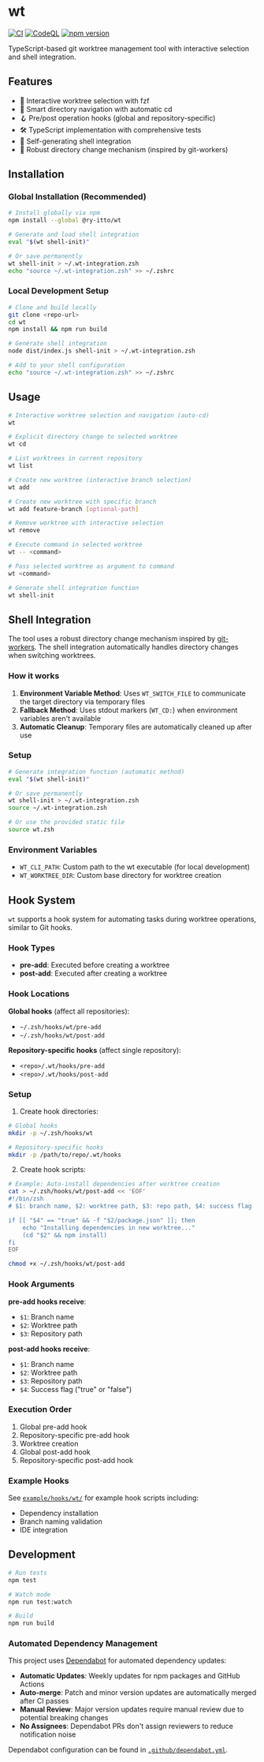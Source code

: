 # wt

[![CI](https://github.com/ry-itto/wt/actions/workflows/ci.yml/badge.svg)](https://github.com/ry-itto/wt/actions/workflows/ci.yml)
[![CodeQL](https://github.com/ry-itto/wt/actions/workflows/codeql.yml/badge.svg)](https://github.com/ry-itto/wt/actions/workflows/codeql.yml)
[![npm version](https://badge.fury.io/js/@ry-itto%2Fwt.svg)](https://badge.fury.io/js/@ry-itto%2Fwt)

TypeScript-based git worktree management tool with interactive selection and shell integration.

## Features

- 🚀 Interactive worktree selection with fzf
- 📁 Smart directory navigation with automatic cd
- 🪝 Pre/post operation hooks (global and repository-specific)
- 🛠 TypeScript implementation with comprehensive tests
- 🐚 Self-generating shell integration
- 🔄 Robust directory change mechanism (inspired by git-workers)

## Installation

### Global Installation (Recommended)

```bash
# Install globally via npm
npm install --global @ry-itto/wt

# Generate and load shell integration
eval "$(wt shell-init)"

# Or save permanently
wt shell-init > ~/.wt-integration.zsh
echo "source ~/.wt-integration.zsh" >> ~/.zshrc
```

### Local Development Setup

```bash
# Clone and build locally
git clone <repo-url>
cd wt
npm install && npm run build

# Generate shell integration
node dist/index.js shell-init > ~/.wt-integration.zsh

# Add to your shell configuration
echo "source ~/.wt-integration.zsh" >> ~/.zshrc
```

## Usage

```bash
# Interactive worktree selection and navigation (auto-cd)
wt

# Explicit directory change to selected worktree  
wt cd

# List worktrees in current repository
wt list

# Create new worktree (interactive branch selection)
wt add

# Create new worktree with specific branch
wt add feature-branch [optional-path]

# Remove worktree with interactive selection
wt remove

# Execute command in selected worktree
wt -- <command>

# Pass selected worktree as argument to command
wt <command>

# Generate shell integration function
wt shell-init
```

## Shell Integration

The tool uses a robust directory change mechanism inspired by [git-workers](https://github.com/wasabeef/git-workers). The shell integration automatically handles directory changes when switching worktrees.

### How it works

1. **Environment Variable Method**: Uses `WT_SWITCH_FILE` to communicate the target directory via temporary files
2. **Fallback Method**: Uses stdout markers (`WT_CD:`) when environment variables aren't available
3. **Automatic Cleanup**: Temporary files are automatically cleaned up after use

### Setup

```bash
# Generate integration function (automatic method)
eval "$(wt shell-init)"

# Or save permanently
wt shell-init > ~/.wt-integration.zsh
source ~/.wt-integration.zsh

# Or use the provided static file
source wt.zsh
```

### Environment Variables

- `WT_CLI_PATH`: Custom path to the wt executable (for local development)
- `WT_WORKTREE_DIR`: Custom base directory for worktree creation

## Hook System

`wt` supports a hook system for automating tasks during worktree operations, similar to Git hooks.

### Hook Types

- **pre-add**: Executed before creating a worktree
- **post-add**: Executed after creating a worktree

### Hook Locations

**Global hooks** (affect all repositories):
- `~/.zsh/hooks/wt/pre-add`
- `~/.zsh/hooks/wt/post-add`

**Repository-specific hooks** (affect single repository):
- `<repo>/.wt/hooks/pre-add`
- `<repo>/.wt/hooks/post-add`

### Setup

1. Create hook directories:
```bash
# Global hooks
mkdir -p ~/.zsh/hooks/wt

# Repository-specific hooks
mkdir -p /path/to/repo/.wt/hooks
```

2. Create hook scripts:
```bash
# Example: Auto-install dependencies after worktree creation
cat > ~/.zsh/hooks/wt/post-add << 'EOF'
#!/bin/zsh
# $1: branch name, $2: worktree path, $3: repo path, $4: success flag

if [[ "$4" == "true" && -f "$2/package.json" ]]; then
    echo "Installing dependencies in new worktree..."
    (cd "$2" && npm install)
fi
EOF

chmod +x ~/.zsh/hooks/wt/post-add
```

### Hook Arguments

**pre-add hooks receive**:
- `$1`: Branch name
- `$2`: Worktree path
- `$3`: Repository path

**post-add hooks receive**:
- `$1`: Branch name
- `$2`: Worktree path  
- `$3`: Repository path
- `$4`: Success flag ("true" or "false")

### Execution Order

1. Global pre-add hook
2. Repository-specific pre-add hook
3. Worktree creation
4. Global post-add hook
5. Repository-specific post-add hook

### Example Hooks

See [`example/hooks/wt/`](example/hooks/wt/) for example hook scripts including:
- Dependency installation
- Branch naming validation
- IDE integration

## Development

```bash
# Run tests
npm test

# Watch mode
npm run test:watch

# Build
npm run build
```

### Automated Dependency Management

This project uses [Dependabot](https://docs.github.com/en/code-security/dependabot) for automated dependency updates:

- **Automatic Updates**: Weekly updates for npm packages and GitHub Actions
- **Auto-merge**: Patch and minor version updates are automatically merged after CI passes
- **Manual Review**: Major version updates require manual review due to potential breaking changes
- **No Assignees**: Dependabot PRs don't assign reviewers to reduce notification noise

Dependabot configuration can be found in [`.github/dependabot.yml`](.github/dependabot.yml).